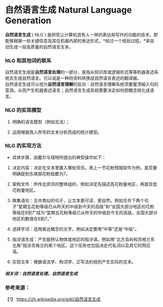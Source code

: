 # 自然语言生成 Natural Language Generation  

**自然语言生成** ( NLG ) 是研究让计算机具有人一样的表达和写作的功能的技术。即能够根据一些关键信息及其在机器内部的表达形式，*经过一个规划过程，*来自动生成一段高质量的自然语言文本。

###  NLG 和其他词的联系

自然语言生成是**自然语言处理**的一部分，是指从知识库或逻辑形式等等机器表述系统去生成自然语言。可以说是一种将资料转换成自然语言表述的翻译器。    
自然语言生成可以视为**自然语言理解**的反向：自然语言理解系统须要厘清输入句的意涵，从而产生机器表述语言；自然语言生成系统需要决定如何把概念转化成语言。


### NLG 的实现模型
   
1) 明确的语言模型（例如文法）；
   
2) 运用根据真人所写的文本分析而成的统计模型。

### NLG 的实现方法

- 具体步骤，由戴尔与瑞特所提出的典型操作如下：

1. 决定内容：决定在文本里置入哪些资讯。用上一节花粉预报软件为例，是否要明确提到东南部花粉级数为7。

2. 架构文件：所传达资讯的整体组织。例如决定先描述高花粉量地区，再提及低花粉量地区。

3. 聚集语句：合并类似的句子，让文本更可读、更自然。例如合并下两个句子“星期五花粉等级已从昨天的中级到今天的高级”和“全国大部分地区的花粉等级在6到7”成为“星期五花粉等级已从昨天的中级到今天的高级，全国大部分地区的数值在6到7。”

4. 选择字词：选用表达概念的文字。例如决定要用“中等”还是“中级”。

5. 指涉语生成：产生能辨认物体或地区的指涉语。例如用“北方岛屿和苏格兰东北角”指涉苏格兰的某个地区。这个任务也包括决定代名词以及其它的照应语。

6. 实现文本：根据语法学、构词学、正写法的规则产生实际的文本。

##### 相关词：自然语言处理，自然语言生成

### 参考来源：

【1】  https://zh.wikipedia.org/wiki/自然语言生成